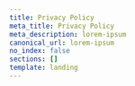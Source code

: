 ```yaml
---
title: Privacy Policy
meta_title: Privacy Policy
meta_description: lorem-ipsum
canonical_url: lorem-ipsum
no_index: false
sections: []
template: landing
---
```

